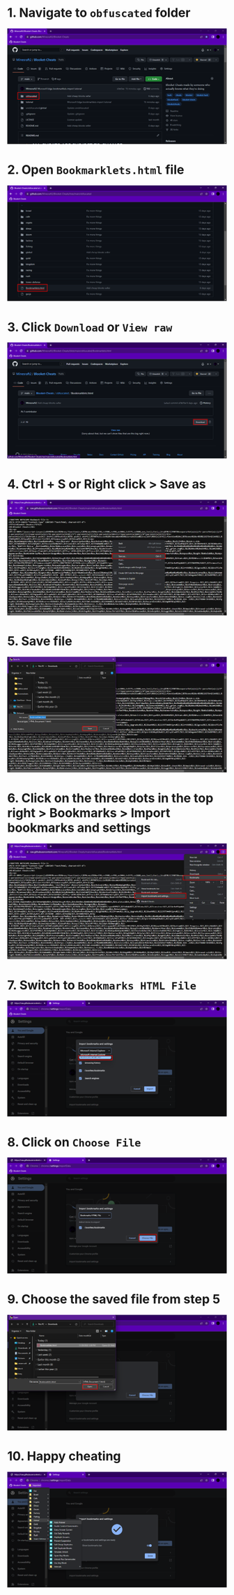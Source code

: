 # 1. Navigate to `obfuscated` folder
![Opera GX part 1](/tutorial/chrome/part%20(1).png)
# 2. Open `Bookmarklets.html` file
![Opera GX part 2](/tutorial/chrome/part%20(2).png)
# 3. Click `Download` or `View raw`
![Opera GX part 3](/tutorial/chrome/part%20(3).png)
# 4. Ctrl + S or Right click > Save as
![Opera GX part 4](/tutorial/chrome/part%20(4).png)
# 5. Save file
![Opera GX part 5](/tutorial/chrome/part%20(5).png)
# 6. Click on the three dots in the top right > Bookmarks > Import bookmarks and settings
![Opera GX part 6](/tutorial/chrome/part%20(6).png)
# 7. Switch to `Bookmarks HTML File`
![Opera GX part 7](/tutorial/chrome/part%20(7).png)
# 8. Click on `Choose File`
![Opera GX part 8](/tutorial/chrome/part%20(8).png)
# 9. Choose the saved file from step 5
![Opera GX part 9](/tutorial/chrome/part%20(9).png)
# 10. Happy cheating
![Opera GX part 10](/tutorial/chrome/part%20(10).png)